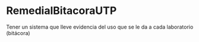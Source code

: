 # RemedialBitacoraUTP
Tener un sistema que lleve evidencia del uso que se le da a cada laboratorio (bitácora)
